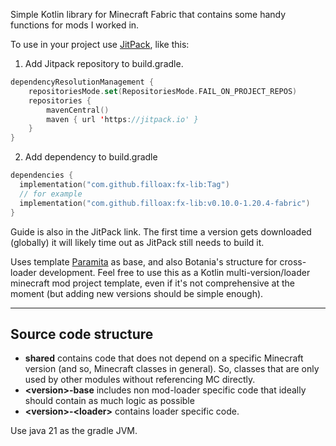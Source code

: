 Simple Kotlin library for Minecraft Fabric that contains some handy functions for mods I worked in.


To use in your project use [JitPack](https://jitpack.io/#filloax/fx-lib), like this:

1. Add Jitpack repository to build.gradle.

```kt
dependencyResolutionManagement {
    repositoriesMode.set(RepositoriesMode.FAIL_ON_PROJECT_REPOS)
    repositories {
        mavenCentral()
        maven { url 'https://jitpack.io' }
    }
}
```

2. Add dependency to build.gradle

```kt
dependencies {
  implementation("com.github.filloax:fx-lib:Tag")
  // for example
  implementation("com.github.filloax:fx-lib:v0.10.0-1.20.4-fabric")
}
```

Guide is also in the JitPack link. The first time a version gets downloaded (globally) it will likely time out as
JitPack still needs to build it.

Uses template [Paramita](https://github.com/3TUSK/Paramita) as base, and also Botania's structure for
cross-loader development. Feel free to use this as a Kotlin multi-version/loader minecraft mod project template, 
even if it's not comprehensive at the moment (but adding new versions should be simple enough).

---

## Source code structure

- **shared** contains code that does not depend on a specific Minecraft version (and so, Minecraft classes in general).
  So, classes that are only used by other modules without referencing MC directly.
- **\<version>-base** includes non mod-loader specific code that ideally should contain as much logic as possible
- **\<version>-\<loader>** contains loader specific code.

Use java 21 as the gradle JVM.